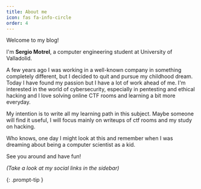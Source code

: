 ```yaml
---
title: About me
icon: fas fa-info-circle
order: 4
---
```


Welcome to my blog!

I'm **Sergio Motrel**, a computer engineering student at University of Valladolid.

A few years ago I was working in a well-known company in something completely different, but I decided to quit and pursue my childhood dream. Today I have found my passion but I have a lot of work ahead of me.
I'm interested in the world of cybersecurity, especially in pentesting and ethical hacking and I love solving online CTF rooms and learning a bit more everyday.

My intention is to write all my learning path in this subject. Maybe someone will find it useful, I will focus mainly on writeups of ctf rooms and my study on hacking.

Who knows, one day I might look at this and remember when I was dreaming about being a computer scientist as a kid.

See you around and have fun!




*(Take a look at my social links in the sidebar)*

{: .prompt-tip }
